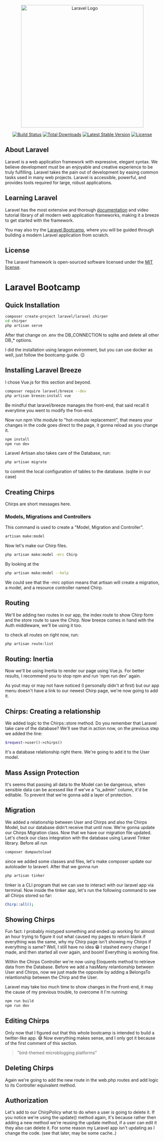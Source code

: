 <p align="center"><a href="https://laravel.com" target="_blank"><img src="https://raw.githubusercontent.com/laravel/art/master/logo-lockup/5%20SVG/2%20CMYK/1%20Full%20Color/laravel-logolockup-cmyk-red.svg" width="400" alt="Laravel Logo"></a></p>

<p align="center">
<a href="https://github.com/laravel/framework/actions"><img src="https://github.com/laravel/framework/workflows/tests/badge.svg" alt="Build Status"></a>
<a href="https://packagist.org/packages/laravel/framework"><img src="https://img.shields.io/packagist/dt/laravel/framework" alt="Total Downloads"></a>
<a href="https://packagist.org/packages/laravel/framework"><img src="https://img.shields.io/packagist/v/laravel/framework" alt="Latest Stable Version"></a>
<a href="https://packagist.org/packages/laravel/framework"><img src="https://img.shields.io/packagist/l/laravel/framework" alt="License"></a>
</p>

## About Laravel

Laravel is a web application framework with expressive, elegant syntax. We believe development must be an enjoyable and creative experience to be truly fulfilling. Laravel takes the pain out of development by easing common tasks used in many web projects. Laravel is accessible, powerful, and provides tools required for large, robust applications.

## Learning Laravel

Laravel has the most extensive and thorough [documentation](https://laravel.com/docs) and video tutorial library of all modern web application frameworks, making it a breeze to get started with the framework.

You may also try the [Laravel Bootcamp](https://bootcamp.laravel.com), where you will be guided through building a modern Laravel application from scratch.

## License

The Laravel framework is open-sourced software licensed under the [MIT license](https://opensource.org/licenses/MIT).


# Laravel Bootcamp

## Quick Installation

```bash
composer create-project laravel/laravel chirper
cd chirper
php artisan serve
```

After that change on .env the DB_CONNECTION to sqlite and delete all other DB_* options.

I did the installation using laragon evironment, but you can use docker as well, just follow the bootcamp guide. 😉

## Installing Laravel Breeze

I chose Vue.js for this section and beyond.

```bash
composer require laravel/breeze --dev
php artisan breeze:install vue
```

Be mindful that laravel/breeze manages the front-end, that said recall it everytime you went to modify the fron-end.

Now run npm Vite module to "hot-module replacement", that means your changes in the code goes direct to the page, it gonna reload as you change it.

```bash
npm install
npm run dev
```

Laravel Artisan also takes care of the Database, run:

```bash
php artisan migrate
```

to commit the local configuration of tables to the database. (sqlite in our case)

## Creating Chirps

Chirps are short messages here.

### Models, Migrations and Controllers

This command is used to create a "Model, Migration and Controller".

```bash
artisan make:model
```

Now let's make our Chirp files.

```bash
php artisan make:model -mrc Chirp
```

By looking at the

```bash
php artisan make:model --help
```

We could see that the -mrc option means that artisan will create a migration, a model, and a resource controller named Chirp.

## Routing

We'll be adding two routes in our app, the index route to show Chirp form and the store route to save the Chirp. Now breeze comes in hand with the Auth middleware, we'll be using it too.

to check all routes on right now, run:

```bash
php artisan route:list
```

## Routing: Inertia

Now we'll be using Inertia to render our page using Vue.js.
For better results, I recommend you to stop npm and run 'npm run dev' again.

As yout may or may not have noticed (I personally didn't at first) but our app menu doesn't have a link to our newest Chirp page, we're now going to add it.

## Chirps: Creating a relationship

We added logic to the Chirps::store method.
Do you remember that Laravel take care of the database? We'll see that in action now, on the previous step we added the line:

```php
$request->user()->chirps()
```

It's a database relationship right there. We're going to add it to the User model.

## Mass Assign Protection

It's seems that passing all data to the Model can be dangerous, when sensible data can be acessed like if we've a "is_admin" column, it'd be editable.
To prevent that we're gonna add a layer of protection.

## Migration

We added a relationship between User and Chirps and also the Chirps Model, but our database didn't receive that until now. We're gonna update our Chirps Migration class.
Now that we have our migration file updated. Let's check our class integration with the database using Laravel Tinker library.
Before all run

```bash
composer dumpautoload
```

since we added some classes and files, let's make composer update our autoloader to laraverl. After that we gonna run

```bash
php artisan tinker
```

tinker is a CLI program that we can use to interact with our laravel app via terminal. Now inside the tinker app, let's run the following command to see all Chirps stored so far:

```bash
Chirp::all();
```

## Showing Chirps

Fun fact: I probably mistyped something and ended up working for almost an hour trying to figure it out what caused my pages to return blank if everything was the same, why my Chirp page isn't showing my Chirps if everything is same? Well, I still have no idea 😁 I stashed every change I made, and then started all over again, and boom! Everything is working fine.

Within the Chirps Controller we're now using Eloquents method to retrieve data from the Database. Before we add a hasMany relantionship between User and Chirps, now we just made the opposite by adding a BelongsTo relantionship between the Chirp and the User.

Laravel may take too much time to show changes in the Front-end, it may the cause of my previous trouble, to overcome it I'm running:

```bash
npm run build
npm run dev
```

## Editing Chirps

Only now that I figured out that this whole bootcamp is intended to build a twitter-like app. 😅 Now everything makes sense, and I only got it because of the first comment of this section.

> "bird-themed microblogging platforms"

## Deleting Chirps

Again we're going to add the new route in the web.php routes and add logic to its Controller equivalent method.

## Authorization

Let's add to our ChirpPolicy what to do when a user is going to delete it. If you notice we're using the update() method again, it's because rather then adding a new method we're reusing the update method, if a user can edit it they also can delete it.
For some reason my Laravel app isn't updating as I change the code. (see that later, may be some cache..)